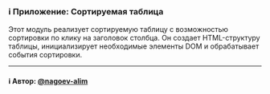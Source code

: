### ℹ️ Приложение: Сортируемая таблица

Этот модуль реализует сортируемую таблицу с возможностью сортировки по клику на заголовок столбца.
Он создает HTML-структуру таблицы, инициализирует необходимые элементы DOM и обрабатывает события сортировки.

-----
#### ℹ️ Автор: [@nagoev-alim](https://github.com/nagoev-alim)

